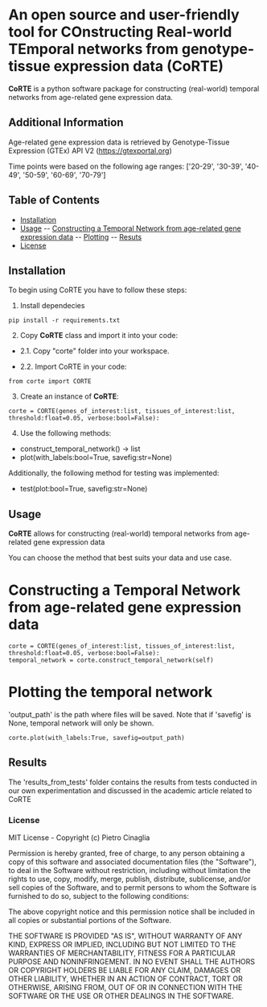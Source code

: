 # An open source and user-friendly tool for COnstructing Real-world TEmporal networks from genotype-tissue expression data (CoRTE)

**CoRTE** is a python software package for constructing (real-world) temporal networks from age-related gene expression data.


## Additional Information

Age-related gene expression data is retrieved by Genotype-Tissue Expression (GTEx) API V2 (https://gtexportal.org)

Time points were based on the following age ranges: ['20-29', '30-39', '40-49', '50-59', '60-69', '70-79']


## Table of Contents

- [Installation](#installation)
- [Usage](#usage)
-- [Constructing a Temporal Network from age-related gene expression data](#constructing)
-- [Plotting](#plotting)
-- [Resuts](#results)
- [License](#license)


## Installation <a name="installation"></a>

To begin using CoRTE you have to follow these steps:

1. Install dependecies

```
pip install -r requirements.txt
```

2. Copy **CoRTE** class and import it into your code:

- 2.1. Copy "corte" folder into your workspace.

- 2.2. Import CoRTE in your code:

```
from corte import CORTE
```

3. Create an instance of **CoRTE**:

```
corte = CORTE(genes_of_interest:list, tissues_of_interest:list, threshold:float=0.05, verbose:bool=False):
```

4. Use the following methods:

- construct_temporal_network() -> list
- plot(with_labels:bool=True, savefig:str=None)

Additionally, the following method for testing was implemented:

- test(plot:bool=True, savefig:str=None)

## Usage <a name="usage"></a>

**CoRTE** allows for constructing (real-world) temporal networks from age-related gene expression data

You can choose the method that best suits your data and use case.


# Constructing a Temporal Network from age-related gene expression data <a name="constructing"></a>

```
corte = CORTE(genes_of_interest:list, tissues_of_interest:list, threshold:float=0.05, verbose:bool=False):
temporal_network = corte.construct_temporal_network(self)
```

# Plotting the temporal network <a name="plotting"></a>

'output_path' is the path where files will be saved.
Note that if 'savefig' is None, temporal network will only be shown.

```
corte.plot(with_labels:True, savefig=output_path)
```


## Results <a name="results"></a>

The 'results_from_tests' folder contains the results from tests conducted in our own experimentation and discussed in the academic article related to CoRTE


### License <a name="license"></a>

MIT License - Copyright (c) Pietro Cinaglia

Permission is hereby granted, free of charge, to any person obtaining a copy
of this software and associated documentation files (the "Software"), to deal
in the Software without restriction, including without limitation the rights
to use, copy, modify, merge, publish, distribute, sublicense, and/or sell
copies of the Software, and to permit persons to whom the Software is
furnished to do so, subject to the following conditions:

The above copyright notice and this permission notice shall be included in all
copies or substantial portions of the Software.

THE SOFTWARE IS PROVIDED "AS IS", WITHOUT WARRANTY OF ANY KIND, EXPRESS OR
IMPLIED, INCLUDING BUT NOT LIMITED TO THE WARRANTIES OF MERCHANTABILITY,
FITNESS FOR A PARTICULAR PURPOSE AND NONINFRINGEMENT. IN NO EVENT SHALL THE
AUTHORS OR COPYRIGHT HOLDERS BE LIABLE FOR ANY CLAIM, DAMAGES OR OTHER
LIABILITY, WHETHER IN AN ACTION OF CONTRACT, TORT OR OTHERWISE, ARISING FROM,
OUT OF OR IN CONNECTION WITH THE SOFTWARE OR THE USE OR OTHER DEALINGS IN THE
SOFTWARE.